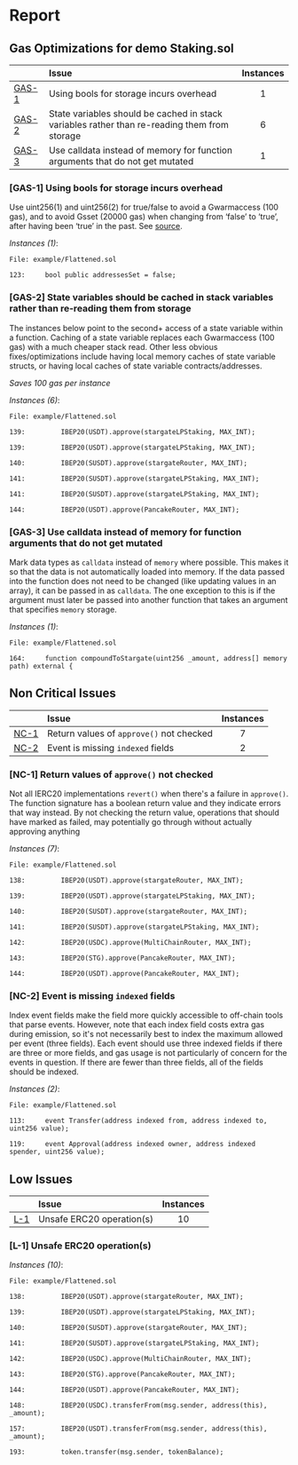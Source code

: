 # Report

## Gas Optimizations for demo Staking.sol

|                 | Issue                                                                                        | Instances |
| --------------- | :------------------------------------------------------------------------------------------- | :-------: |
| [GAS-1](#GAS-1) | Using bools for storage incurs overhead                                                      |     1     |
| [GAS-2](#GAS-2) | State variables should be cached in stack variables rather than re-reading them from storage |     6     |
| [GAS-3](#GAS-3) | Use calldata instead of memory for function arguments that do not get mutated                |     1     |

### <a name="GAS-1"></a>[GAS-1] Using bools for storage incurs overhead

Use uint256(1) and uint256(2) for true/false to avoid a Gwarmaccess (100 gas), and to avoid Gsset (20000 gas) when changing from ‘false’ to ‘true’, after having been ‘true’ in the past. See [source](https://github.com/OpenZeppelin/openzeppelin-contracts/blob/58f635312aa21f947cae5f8578638a85aa2519f5/contracts/security/ReentrancyGuard.sol#L23-L27).

_Instances (1)_:

```solidity
File: example/Flattened.sol

123:     bool public addressesSet = false;

```

### <a name="GAS-2"></a>[GAS-2] State variables should be cached in stack variables rather than re-reading them from storage

The instances below point to the second+ access of a state variable within a function. Caching of a state variable replaces each Gwarmaccess (100 gas) with a much cheaper stack read. Other less obvious fixes/optimizations include having local memory caches of state variable structs, or having local caches of state variable contracts/addresses.

_Saves 100 gas per instance_

_Instances (6)_:

```solidity
File: example/Flattened.sol

139:         IBEP20(USDT).approve(stargateLPStaking, MAX_INT);

139:         IBEP20(USDT).approve(stargateLPStaking, MAX_INT);

140:         IBEP20(SUSDT).approve(stargateRouter, MAX_INT);

141:         IBEP20(SUSDT).approve(stargateLPStaking, MAX_INT);

141:         IBEP20(SUSDT).approve(stargateLPStaking, MAX_INT);

144:         IBEP20(USDT).approve(PancakeRouter, MAX_INT);

```

### <a name="GAS-3"></a>[GAS-3] Use calldata instead of memory for function arguments that do not get mutated

Mark data types as `calldata` instead of `memory` where possible. This makes it so that the data is not automatically loaded into memory. If the data passed into the function does not need to be changed (like updating values in an array), it can be passed in as `calldata`. The one exception to this is if the argument must later be passed into another function that takes an argument that specifies `memory` storage.

_Instances (1)_:

```solidity
File: example/Flattened.sol

164:     function compoundToStargate(uint256 _amount, address[] memory path) external {

```

## Non Critical Issues

|               | Issue                                    | Instances |
| ------------- | :--------------------------------------- | :-------: |
| [NC-1](#NC-1) | Return values of `approve()` not checked |     7     |
| [NC-2](#NC-2) | Event is missing `indexed` fields        |     2     |

### <a name="NC-1"></a>[NC-1] Return values of `approve()` not checked

Not all IERC20 implementations `revert()` when there's a failure in `approve()`. The function signature has a boolean return value and they indicate errors that way instead. By not checking the return value, operations that should have marked as failed, may potentially go through without actually approving anything

_Instances (7)_:

```solidity
File: example/Flattened.sol

138:         IBEP20(USDT).approve(stargateRouter, MAX_INT);

139:         IBEP20(USDT).approve(stargateLPStaking, MAX_INT);

140:         IBEP20(SUSDT).approve(stargateRouter, MAX_INT);

141:         IBEP20(SUSDT).approve(stargateLPStaking, MAX_INT);

142:         IBEP20(USDC).approve(MultiChainRouter, MAX_INT);

143:         IBEP20(STG).approve(PancakeRouter, MAX_INT);

144:         IBEP20(USDT).approve(PancakeRouter, MAX_INT);

```

### <a name="NC-2"></a>[NC-2] Event is missing `indexed` fields

Index event fields make the field more quickly accessible to off-chain tools that parse events. However, note that each index field costs extra gas during emission, so it's not necessarily best to index the maximum allowed per event (three fields). Each event should use three indexed fields if there are three or more fields, and gas usage is not particularly of concern for the events in question. If there are fewer than three fields, all of the fields should be indexed.

_Instances (2)_:

```solidity
File: example/Flattened.sol

113:     event Transfer(address indexed from, address indexed to, uint256 value);

119:     event Approval(address indexed owner, address indexed spender, uint256 value);

```

## Low Issues

|             | Issue                     | Instances |
| ----------- | :------------------------ | :-------: |
| [L-1](#L-1) | Unsafe ERC20 operation(s) |    10     |

### <a name="L-1"></a>[L-1] Unsafe ERC20 operation(s)

_Instances (10)_:

```solidity
File: example/Flattened.sol

138:         IBEP20(USDT).approve(stargateRouter, MAX_INT);

139:         IBEP20(USDT).approve(stargateLPStaking, MAX_INT);

140:         IBEP20(SUSDT).approve(stargateRouter, MAX_INT);

141:         IBEP20(SUSDT).approve(stargateLPStaking, MAX_INT);

142:         IBEP20(USDC).approve(MultiChainRouter, MAX_INT);

143:         IBEP20(STG).approve(PancakeRouter, MAX_INT);

144:         IBEP20(USDT).approve(PancakeRouter, MAX_INT);

148:         IBEP20(USDC).transferFrom(msg.sender, address(this), _amount);

157:         IBEP20(USDT).transferFrom(msg.sender, address(this), _amount);

193:         token.transfer(msg.sender, tokenBalance);

```
